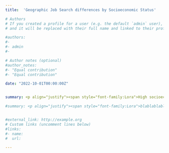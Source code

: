 ```yaml
---
title:  'Geographic Job Search differences by Socioeconomic Status'

# Authors
# If you created a profile for a user (e.g. the default `admin` user), write the username (folder name) here
# and it will be replaced with their full name and linked to their profile.

#authors:
#- 
#- admin
#- 

# Author notes (optional)
#author_notes:
#- "Equal contribution"
#- "Equal contribution"

date: "2022-10-01T00:00:00Z"


summary: <p align="justify"><span style="font-family:Lora">High socioeconomic-status university graduates are more likely to migrate internationally than their lower socioeconomic-status counterparts. Low socioeconomic individuals could be left behind, despite being university graduates, in countries with high youth unemployment rates. This limits the university's role as a tool to foster social mobility. I study the mechanisms underlying university graduates' different geographic location choices by socioeconomic status. I use an information experiment to investigate the role of information frictions and study credit constraints and other costs (e.g., knowledge of the language) as alternative mechanisms.</span>

#summary: <p align="justify"><span style="font-family:Lora">blablablabla </br></br><ins>Presented at</ins>&colon; </span>


#external_link: http://example.org
# Custom links (uncomment lines below)
#links:
#- name:
#  url:

---
```


